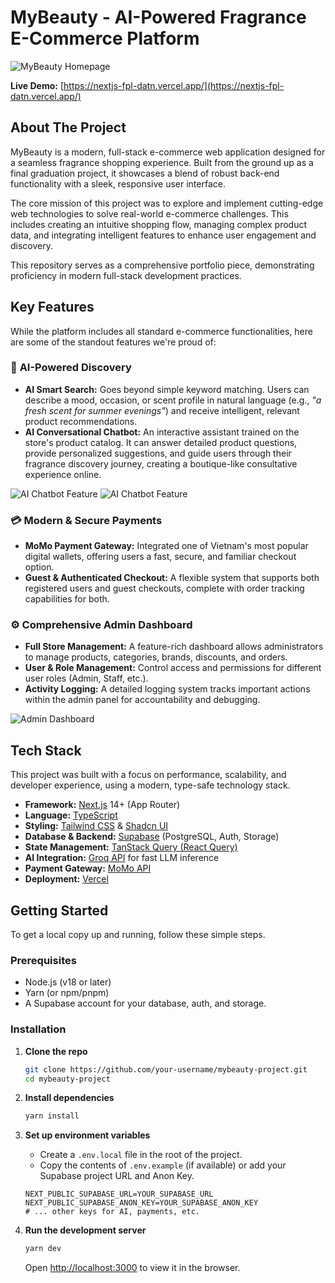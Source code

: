 # MyBeauty - AI-Powered Fragrance E-Commerce Platform

![MyBeauty Homepage](https://nextjs-fpl-datn.vercel.app/captureUI/trang-chu.png)

**Live Demo:** [https://nextjs-fpl-datn.vercel.app/](https://nextjs-fpl-datn.vercel.app/)

## About The Project

MyBeauty is a modern, full-stack e-commerce web application designed for a seamless fragrance shopping experience. Built from the ground up as a final graduation project, it showcases a blend of robust back-end functionality with a sleek, responsive user interface.

The core mission of this project was to explore and implement cutting-edge web technologies to solve real-world e-commerce challenges. This includes creating an intuitive shopping flow, managing complex product data, and integrating intelligent features to enhance user engagement and discovery.

This repository serves as a comprehensive portfolio piece, demonstrating proficiency in modern full-stack development practices.

## Key Features

While the platform includes all standard e-commerce functionalities, here are some of the standout features we're proud of:

### 🤖 **AI-Powered Discovery**

- **AI Smart Search:** Goes beyond simple keyword matching. Users can describe a mood, occasion, or scent profile in natural language (e.g., _"a fresh scent for summer evenings"_) and receive intelligent, relevant product recommendations.
- **AI Conversational Chatbot:** An interactive assistant trained on the store's product catalog. It can answer detailed product questions, provide personalized suggestions, and guide users through their fragrance discovery journey, creating a boutique-like consultative experience online.

![AI Chatbot Feature](https://nextjs-fpl-datn.vercel.app/captureUI/AI-chat.png)
![AI Chatbot Feature](https://nextjs-fpl-datn.vercel.app/captureUI/AI-search.png)

### 💳 **Modern & Secure Payments**

- **MoMo Payment Gateway:** Integrated one of Vietnam's most popular digital wallets, offering users a fast, secure, and familiar checkout option.
- **Guest & Authenticated Checkout:** A flexible system that supports both registered users and guest checkouts, complete with order tracking capabilities for both.

### ⚙️ **Comprehensive Admin Dashboard**

- **Full Store Management:** A feature-rich dashboard allows administrators to manage products, categories, brands, discounts, and orders.
- **User & Role Management:** Control access and permissions for different user roles (Admin, Staff, etc.).
- **Activity Logging:** A detailed logging system tracks important actions within the admin panel for accountability and debugging.

![Admin Dashboard](https://nextjs-fpl-datn.vercel.app/captureUI/dashboard.png)

## Tech Stack

This project was built with a focus on performance, scalability, and developer experience, using a modern, type-safe technology stack.

- **Framework:** [Next.js](https://nextjs.org/) 14+ (App Router)
- **Language:** [TypeScript](https://www.typescriptlang.org/)
- **Styling:** [Tailwind CSS](https://tailwindcss.com/) & [Shadcn UI](https://ui.shadcn.com/)
- **Database & Backend:** [Supabase](https://supabase.io/) (PostgreSQL, Auth, Storage)
- **State Management:** [TanStack Query (React Query)](https://tanstack.com/query/latest)
- **AI Integration:** [Groq API](https://groq.com/) for fast LLM inference
- **Payment Gateway:** [MoMo API](https://developers.momo.vn/)
- **Deployment:** [Vercel](https://vercel.com/)

## Getting Started

To get a local copy up and running, follow these simple steps.

### Prerequisites

- Node.js (v18 or later)
- Yarn (or npm/pnpm)
- A Supabase account for your database, auth, and storage.

### Installation

1.  **Clone the repo**

    ```sh
    git clone https://github.com/your-username/mybeauty-project.git
    cd mybeauty-project
    ```

2.  **Install dependencies**

    ```sh
    yarn install
    ```

3.  **Set up environment variables**

    - Create a `.env.local` file in the root of the project.
    - Copy the contents of `.env.example` (if available) or add your Supabase project URL and Anon Key.

    ```env
    NEXT_PUBLIC_SUPABASE_URL=YOUR_SUPABASE_URL
    NEXT_PUBLIC_SUPABASE_ANON_KEY=YOUR_SUPABASE_ANON_KEY
    # ... other keys for AI, payments, etc.
    ```

4.  **Run the development server**
    ```sh
    yarn dev
    ```
    Open [http://localhost:3000](http://localhost:3000) to view it in the browser.

